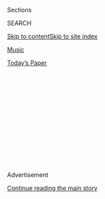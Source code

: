 <div id="app">

<div>

<div>

<div>

<div class="NYTAppHideMasthead css-1q2w90k e1suatyy0">

<div class="section css-ui9rw0 e1suatyy2">

<div class="css-eph4ug er09x8g0">

<div class="css-6n7j50">

</div>

<span class="css-1dv1kvn">Sections</span>

<div class="css-10488qs">

<span class="css-1dv1kvn">SEARCH</span>

</div>

[Skip to content](#site-content)[Skip to site
index](#site-index)

</div>

<div id="masthead-section-label" class="css-1wr3we4 eaxe0e00">

[Music](https://www.nytimes3xbfgragh.onion/section/arts/music)

</div>

<div class="css-10698na e1huz5gh0">

</div>

</div>

<div id="masthead-bar-one" class="section hasLinks css-15hmgas e1csuq9d3">

<div class="css-uqyvli e1csuq9d0">

</div>

<div class="css-1uqjmks e1csuq9d1">

</div>

<div class="css-9e9ivx">

[](https://myaccount.nytimes3xbfgragh.onion/auth/login?response_type=cookie&client_id=vi)

</div>

<div class="css-1bvtpon e1csuq9d2">

[Today’s
Paper](https://www.nytimes3xbfgragh.onion/section/todayspaper)

</div>

</div>

</div>

</div>

<div data-aria-hidden="false">

<div id="site-content" data-role="main">

<div>

<div class="css-1aor85t" style="opacity:0.000000001;z-index:-1;visibility:hidden">

<div class="css-1hqnpie">

<div class="css-epjblv">

<span class="css-17xtcya">[Music](/section/arts/music)</span><span class="css-x15j1o">|</span><span class="css-fwqvlz">5
Arrested in Connection With Pop Smoke
Killing</span>

</div>

<div class="css-k008qs">

<div class="css-1iwv8en">

<span class="css-18z7m18"></span>

<div>

</div>

</div>

<span class="css-1n6z4y">https://nyti.ms/31XFvvz</span>

<div class="css-1705lsu">

<div class="css-4xjgmj">

<div class="css-4skfbu" data-role="toolbar" data-aria-label="Social Media Share buttons, Save button, and Comments Panel with current comment count" data-testid="share-tools">

  - 
  - 
  - 
  - 
    
    <div class="css-6n7j50">
    
    </div>

  - 

</div>

</div>

</div>

</div>

</div>

</div>

<div class="css-13pd83m">

</div>

<div id="top-wrapper" class="css-1sy8kpn">

<div id="top-slug" class="css-l9onyx">

Advertisement

</div>

[Continue reading the main
story](#after-top)

<div class="ad top-wrapper" style="text-align:center;height:100%;display:block;min-height:250px">

<div id="top" class="place-ad" data-position="top" data-size-key="top">

</div>

</div>

<div id="after-top">

</div>

</div>

<div>

<div id="sponsor-wrapper" class="css-1hyfx7x">

<div id="sponsor-slug" class="css-19vbshk">

Supported by

</div>

[Continue reading the main
story](#after-sponsor)

<div id="sponsor" class="ad sponsor-wrapper" style="text-align:center;height:100%;display:block">

</div>

<div id="after-sponsor">

</div>

</div>

<div class="css-186x18t">

</div>

<div class="css-1vkm6nb ehdk2mb0">

# 5 Arrested in Connection With Pop Smoke Killing

</div>

The Los Angeles Police Department said it had taken three adult men and
two minors into custody on Thursday, following the February shooting of
the rising rap star in the Hollywood Hills.

<div class="css-79elbk" data-testid="photoviewer-wrapper">

<div class="css-z3e15g" data-testid="photoviewer-wrapper-hidden">

</div>

<div class="css-1a48zt4 ehw59r15" data-testid="photoviewer-children">

![<span class="css-16f3y1r e13ogyst0" data-aria-hidden="true">The
Brooklyn rapper Pop Smoke was shot and killed in Los Angeles on Feb.
19.</span><span class="css-cnj6d5 e1z0qqy90" itemprop="copyrightHolder"><span class="css-1ly73wi e1tej78p0">Credit...</span><span><span>Suzanne
Cordeiro/Agence France-Presse — Getty
Images</span></span></span>](https://static01.graylady3jvrrxbe.onion/images/2020/07/11/arts/09POPSMOKEARRESTS/merlin_169178568_d2dea846-49d4-4746-9a57-c62197c4bfe1-articleLarge.jpg?quality=75&auto=webp&disable=upscale)

</div>

</div>

<div class="css-18e8msd">

<div class="css-vp77d3 epjyd6m0">

<div class="css-hus3qt ey68jwv0" data-aria-hidden="true">

[![Joe
Coscarelli](https://static01.graylady3jvrrxbe.onion/images/2018/02/16/multimedia/author-joe-coscarelli/author-joe-coscarelli-thumbLarge.jpg
"Joe Coscarelli")](https://www.nytimes3xbfgragh.onion/by/joe-coscarelli)

</div>

<div class="css-1baulvz">

By [<span class="css-1baulvz last-byline" itemprop="name">Joe
Coscarelli</span>](https://www.nytimes3xbfgragh.onion/by/joe-coscarelli)

</div>

</div>

  - 
    
    <div class="css-ld3wwf e16638kd2">
    
    Published July 9, 2020Updated July 10,
    2020
    
    </div>

  - 
    
    <div class="css-4xjgmj">
    
    <div class="css-pvvomx" data-role="toolbar" data-aria-label="Social Media Share buttons, Save button, and Comments Panel with current comment count" data-testid="share-tools">
    
      - 
      - 
      - 
      - 
        
        <div class="css-6n7j50">
        
        </div>
    
      - 
    
    </div>
    
    </div>

</div>

</div>

<div class="section meteredContent css-1r7ky0e" name="articleBody" itemprop="articleBody">

<div class="css-1fanzo5 StoryBodyCompanionColumn">

<div class="css-53u6y8">

Five people, including three adult men and two minors, were arrested
early Thursday in connection with the [February killing of Pop
Smoke,](https://www.nytimes3xbfgragh.onion/2020/02/19/arts/music/pop-smoke-dead.html)
a rising New York rapper, the Los Angeles Police Department announced.

The suspects were identified as Corey Walker, 19; Keandre D. Rodgers,
18; and Jaquan Murphy, 21. Walker and Rodgers, along with the two
juveniles, who were not named, were charged with murder, the police
said; Murphy was charged with attempted murder. Bail for the adults was
set at $1 million.

Pop Smoke, born Bashar Jackson, was shot twice and killed around 4 a.m.
on Feb. 19 in a Hollywood Hills home where he was staying. Investigators
have said that four men in hoodies broke in and took some items during
the crime, but noted that some standard signs of a robbery were absent.
The arrests came after months of investigation by the Los Angeles
police, who did not detail a motive and are continuing to seek
information in the case [via a tip
line](https://twitter.com/LAPDHQ/status/1281434259245264897).

The rapper, 20, had been out that night and returned late to his
Spanish-style, four-bedroom rented home, which was also occupied by
others, but the police said that he had been alone in one area of the
house when the intruders encountered him. Pop Smoke was the only person
shot at, the police said. Someone else staying at the home then
contacted a friend on the East Coast, who called 911.

</div>

</div>

<div class="css-1fanzo5 StoryBodyCompanionColumn">

<div class="css-53u6y8">

Noting the lack of ransacking, the authorities said in February that
they were looking into whether Pop Smoke had been the victim of a random
robbery or if he was targeted, having recently posted pictures to social
media that showed large stacks of cash and accidentally revealed his
address. Police said they had a large amount of video footage to pore
over because the upscale neighborhood was covered in cameras.

The L.A.P.D. said that it had been informed that Pop Smoke, who was
raised in Canarsie, Brooklyn, had gang associations, but added that it
had no indication early on that the rapper was being pursued by rivals
from the East Coast. At the time of his death, Pop Smoke was facing
federal charges of [transporting a stolen
Rolls-Royce](https://www.nytimes3xbfgragh.onion/2020/01/17/nyregion/pop-smoke-stolen-rolls-royce.html)
across state lines.

The child of Panamanian and Jamaican parents, the deep-voiced musician
was the breakout star of a growing Brooklyn drill rap scene, landing
hits like “Welcome to the Party” and “Dior,” and earning the support of
mainstream artists like 50 Cent and Nicki Minaj. Less than two weeks
before his death, Pop Smoke released his second mixtape, “Meet the Woo
2,” which debuted at No. 7 on the Billboard chart.

His posthumous debut album, “Shoot for the Stars Aim for the Moon,” was
released on July 3, and is expected to top the chart next week with more
than 200,000 in sales.

</div>

</div>

<div>

</div>

</div>

<div>

</div>

<div>

</div>

<div>

</div>

<div>

<div id="bottom-wrapper" class="css-1ede5it">

<div id="bottom-slug" class="css-l9onyx">

Advertisement

</div>

[Continue reading the main
story](#after-bottom)

<div id="bottom" class="ad bottom-wrapper" style="text-align:center;height:100%;display:block;min-height:90px">

</div>

<div id="after-bottom">

</div>

</div>

</div>

</div>

</div>

## Site Index

<div>

</div>

## Site Information Navigation

  - [© <span>2020</span> <span>The New York Times
    Company</span>](https://help.nytimes3xbfgragh.onion/hc/en-us/articles/115014792127-Copyright-notice)

<!-- end list -->

  - [NYTCo](https://www.nytco.com/)
  - [Contact
    Us](https://help.nytimes3xbfgragh.onion/hc/en-us/articles/115015385887-Contact-Us)
  - [Work with us](https://www.nytco.com/careers/)
  - [Advertise](https://nytmediakit.com/)
  - [T Brand Studio](http://www.tbrandstudio.com/)
  - [Your Ad
    Choices](https://www.nytimes3xbfgragh.onion/privacy/cookie-policy#how-do-i-manage-trackers)
  - [Privacy](https://www.nytimes3xbfgragh.onion/privacy)
  - [Terms of
    Service](https://help.nytimes3xbfgragh.onion/hc/en-us/articles/115014893428-Terms-of-service)
  - [Terms of
    Sale](https://help.nytimes3xbfgragh.onion/hc/en-us/articles/115014893968-Terms-of-sale)
  - [Site
    Map](https://spiderbites.nytimes3xbfgragh.onion)
  - [Help](https://help.nytimes3xbfgragh.onion/hc/en-us)
  - [Subscriptions](https://www.nytimes3xbfgragh.onion/subscription?campaignId=37WXW)

</div>

</div>

</div>

</div>
